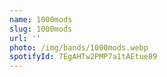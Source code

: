 ```yaml
---
name: 1000mods
slug: 1000mods
url: ''
photo: /img/bands/1000mods.webp
spotifyId: 7EgAHTw2PMP7a1tAEtue89
---
```

